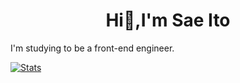 <h1 align="center">Hi👋,I'm Sae Ito</h1>
I'm studying to be a front-end engineer.

[![Stats](https://github-readme-stats.vercel.app/api?username=sae-github&count_private=true&showtheme=dark&show_icons=true)](https://github.com/sae-github) 
